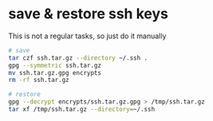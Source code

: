# save & restore ssh keys

This is not a regular tasks, so just do it manually

```bash
# save
tar czf ssh.tar.gz --directory ~/.ssh .
gpg --symmetric ssh.tar.gz
mv ssh.tar.gz.gpg encrypts
rm -rf ssh.tar.gz

# restore
gpg --decrypt encrypts/ssh.tar.gz.gpg > /tmp/ssh.tar.gz
tar xf /tmp/ssh.tar.gz --directory=~/.ssh
```
